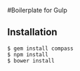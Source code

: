 #Boilerplate for Gulp

## Installation

```
$ gem install compass
$ npm install
$ bower install
```
